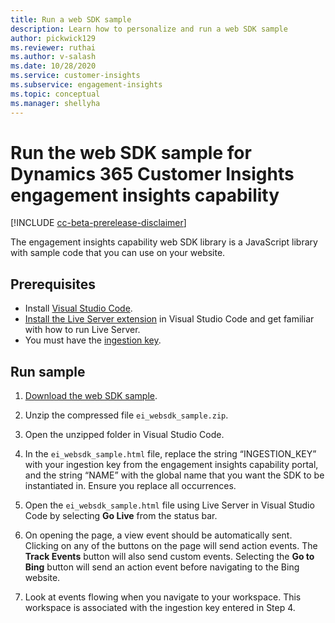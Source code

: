 ```yaml
---
title: Run a web SDK sample
description: Learn how to personalize and run a web SDK sample
author: pickwick129
ms.reviewer: ruthai
ms.author: v-salash
ms.date: 10/28/2020
ms.service: customer-insights
ms.subservice: engagement-insights 
ms.topic: conceptual
ms.manager: shellyha
---
```

# Run the web SDK sample for Dynamics 365 Customer Insights engagement insights capability

[!INCLUDE [cc-beta-prerelease-disclaimer](includes/cc-beta-prerelease-disclaimer.md)]

The engagement insights capability web SDK library is a JavaScript library with sample code that you can use on your website.

## Prerequisites

- Install [Visual Studio Code](https://code.visualstudio.com/).
- [Install the Live Server extension](https://marketplace.visualstudio.com/items?itemName=ritwickdey.LiveServer) in Visual Studio Code and get familiar with how to run Live Server.
- You must have the [ingestion key](instrument-website.md).

## Run sample

1. [Download the web SDK sample](https://download.pi.dynamics.com/sdk/EngagementInsightsSamples/ei_websdk_sample.zip).

1. Unzip the compressed file `ei_websdk_sample.zip`.

1. Open the unzipped folder in Visual Studio Code.

1. In the `ei_websdk_sample.html` file, replace the string “INGESTION_KEY” with your ingestion key from the engagement insights capability portal, and the string “NAME” with the global name that you want the SDK to be instantiated in. Ensure you replace all occurrences.

1. Open the `ei_websdk_sample.html` file using Live Server in Visual Studio Code by selecting **Go Live** from the status bar.

1. On opening the page, a view event should be automatically sent. Clicking on any of the buttons on the page will send action events. The **Track Events** button will also send custom events. Selecting the **Go to Bing** button will send an action event before navigating to the Bing website.

1. Look at events flowing when you navigate to your workspace. This workspace is associated with the ingestion key entered in Step 4.
